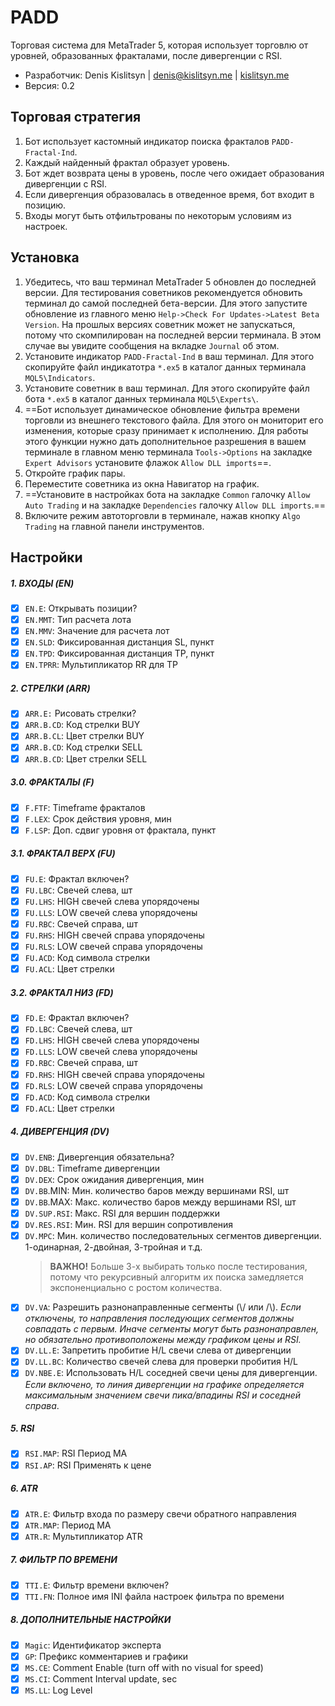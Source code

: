 # PADD
Торговая система для MetaTrader 5, которая использует торговлю от уровней, образованных фракталами, после дивергенции с RSI.

* Разработчик: Denis Kislitsyn | denis@kislitsyn.me | [kislitsyn.me](https://kislitsyn.me)
* Версия: 0.2

## Торговая стратегия

1. Бот использует кастомный индикатор поиска фракталов `PADD-Fractal-Ind`.
2. Каждый найденный фрактал образует уровень.
3. Бот ждет возврата цены в уровень, после чего ожидает образования дивергенции с RSI.
4. Если дивергенция образовалась в отведенное время, бот входит в позицию.
5. Входы могут быть отфильтрованы по некоторым условиям из настроек.


## Установка
1. Убедитесь, что ваш терминал MetaTrader 5 обновлен до последней версии. Для тестирования советников рекомендуется обновить терминал до самой последней бета-версии. Для этого запустите обновление из главного меню `Help->Check For Updates->Latest Beta Version`. На прошлых версиях советник может не запускаться, потому что скомпилирован на последней версии терминала. В этом случае вы увидите сообщения на вкладке `Journal` об этом.
2. Установите индикатор `PADD-Fractal-Ind` в ваш терминал. Для этого скопируйте файл индикатотра `*.ex5` в каталог данных терминала `MQL5\Indicators`.
3. Установите советник в ваш терминал. Для этого скопируйте файл бота `*.ex5` в каталог данных терминала `MQL5\Experts\`.
4. ==Бот использует динамическое обновление фильтра времени торговли из внешнего текстового файла. Для этого он мониторит его изменения, которые сразу принимает к исполнению. Для работы этого функции нужно дать дополнительное разрешения в вашем терминале в главном меню терминала `Tools->Options` на закладке `Expert Advisors` установите флажок `Allow DLL imports`==.
4. Откройте график пары.
5. Переместите советника из окна Навигатор на график.
6. ==Установите в настройках бота на закладке `Common` галочку `Allow Auto Trading` и на закладке `Dependencies` галочку `Allow DLL imports`.==
7. Включите режим автоторговли в терминале, нажав кнопку `Algo Trading` на главной панели инструментов.

## Настройки

##### 1. ВХОДЫ (EN)
- [x] `EN.E`: Открывать позиции?
- [x] `EN.MMT`: Тип расчета лота
- [x] `EN.MMV`: Значение для расчета лот
- [x] `EN.SLD`: Фиксированная дистанция SL, пункт
- [x] `EN.TPD`: Фиксированная дистанция TP, пункт
- [x] `EN.TPRR`: Мультипликатор RR для TP

##### 2. СТРЕЛКИ (ARR)
- [x] `ARR.E:` Рисовать стрелки?
- [x] `ARR.B.CD`: Код стрелки BUY
- [x] `ARR.B.CL`: Цвет стрелки BUY
- [x] `ARR.B.CD`: Код стрелки SELL
- [x] `ARR.B.CD`: Цвет стрелки SELL

##### 3.0. ФРАКТАЛЫ (F)
- [x] `F.FTF`: Timeframe фракталов
- [x] `F.LEX`: Срок действия уровня, мин
- [x] `F.LSP`: Доп. сдвиг уровня от фрактала, пункт

##### 3.1. ФРАКТАЛ ВЕРХ (FU)
- [x] `FU.E`: Фрактал включен?
- [x] `FU.LBC`: Свечей слева, шт
- [x] `FU.LHS`: HIGH свечей слева упорядочены
- [x] `FU.LLS`: LOW свечей слева упорядочены
- [x] `FU.RBC`: Свечей справа, шт
- [x] `FU.RHS`: HIGH свечей справа упорядочены
- [x] `FU.RLS`: LOW свечей справа упорядочены
- [x] `FU.ACD`: Код символа стрелки
- [x] `FU.ACL`: Цвет стрелки

##### 3.2. ФРАКТАЛ НИЗ (FD)
- [x] `FD.E`: Фрактал включен?
- [x] `FD.LBC`: Свечей слева, шт
- [x] `FD.LHS`: HIGH свечей слева упорядочены
- [x] `FD.LLS`: LOW свечей слева упорядочены
- [x] `FD.RBC`: Свечей справа, шт
- [x] `FD.RHS`: HIGH свечей справа упорядочены
- [x] `FD.RLS`: LOW свечей справа упорядочены
- [x] `FD.ACD`: Код символа стрелки
- [x] `FD.ACL`: Цвет стрелки

##### 4. ДИВЕРГЕНЦИЯ (DV)
- [x] `DV.ENB`: Дивергенция обязательна?
- [x] `DV.DBL`: Timeframe дивергенции
- [x] `DV.DEX`: Срок ожидания дивергенция, мин
- [x] `DV.BB`.MIN: Мин. количество баров между вершинами RSI, шт
- [x] `DV.BB`.MAX: Макс. количество баров между вершинами RSI, шт
- [x] `DV.SUP.RSI`: Макс. RSI для вершин поддержки
- [x] `DV.RES.RSI`: Мин. RSI для вершин сопротивления
- [x] `DV.MPC`: Мин. количество последовательных сегментов дивергенции. 1-одинарная, 2-двойная, 3-тройная и т.д. 
    > **ВАЖНО!** Больше 3-х выбирать только после тестирования, потому что рекурсивный алгоритм их поиска замедляется экспоненциально с ростом количества.
- [x] `DV.VA`: Разрешить разнонаправленные сегменты (\\/ или /\\). *Если отключены, то направления последующих сегментов должны совпадать с первым. Иначе сегменты могут быть разнонаправлен, но обязательно противоположены между графиком цены и RSI.*
- [x] `DV.LL.E`: Запретить пробитие H/L свечи слева от дивергенции
- [x] `DV.LL.BC`: Количество свечей слева для проверки пробития H/L
- [x] `DV.NBE.E`: Использовать H/L соседней свечи цены для дивергенции. *Если включено, то линия дивергенции на графике определяется максимальным значением свечи пика/впадины RSI и соседней справа*.

##### 5. RSI
- [x] `RSI.MAP`: RSI Период MA
- [x] `RSI.AP`: RSI Применять к цене

##### 6. ATR
- [x] `ATR.E`: Фильтр входа по размеру свечи обратного направления
- [x] `ATR.MAP`: Период MA
- [x] `ATR.R`: Мультипликатор ATR

##### 7. ФИЛЬТР ПО ВРЕМЕНИ
- [x] `TTI.E`: Фильтр времени включен? 
- [x] `TTI.FN`: Полное имя INI файла настроек фильтра по времени

##### 8. ДОПОЛНИТЕЛЬНЫЕ НАСТРОЙКИ
- [x] `Magic`: Идентификатор эксперта
- [x] `GP`: Префикс комментариев и графики
- [x] `MS.CE`: Comment Enable (turn off with no visual for speed)
- [x] `MS.CI`: Comment Interval update, sec
- [x] `MS.LL`: Log Level
